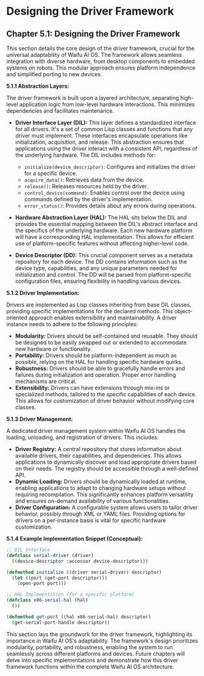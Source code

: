 # Designing the Driver Framework

## Chapter 5.1: Designing the Driver Framework

This section details the core design of the driver framework, crucial for the universal adaptability of Waifu AI OS.  The framework allows seamless integration with diverse hardware, from desktop components to embedded systems on robots.  This modular approach ensures platform independence and simplified porting to new devices.

**5.1.1  Abstraction Layers:**

The driver framework is built upon a layered architecture, separating high-level application logic from low-level hardware interactions.  This minimizes dependencies and facilitates maintenance.

* **Driver Interface Layer (DIL):** This layer defines a standardized interface for all drivers.  It's a set of common Lisp classes and functions that any driver must implement.  These interfaces encapsulate operations like initialization, acquisition, and release. This abstraction ensures that applications using the driver interact with a consistent API, regardless of the underlying hardware.  The DIL includes methods for:
    * `initialize(device_descriptor)`: Configures and initializes the driver for a specific device.
    * `acquire_data()`: Retrieves data from the device.
    * `release()`:  Releases resources held by the driver.
    * `control_device(command)`: Enables control over the device using commands defined by the driver's implementation.
    * `error_status()`: Provides details about any errors during operations.

* **Hardware Abstraction Layer (HAL):** The HAL sits below the DIL and provides the essential mapping between the DIL's abstract interface and the specifics of the underlying hardware. Each new hardware platform will have a corresponding HAL implementation. This allows for efficient use of platform-specific features without affecting higher-level code.

* **Device Descriptor (DD):** This crucial component serves as a metadata repository for each device.  The DD contains information such as the device type, capabilities, and any unique parameters needed for initialization and control. The DD will be parsed from platform-specific configuration files, ensuring flexibility in handling various devices.

**5.1.2  Driver Implementation:**

Drivers are implemented as Lisp classes inheriting from base DIL classes, providing specific implementations for the declared methods.  This object-oriented approach enables extensibility and maintainability.  A driver instance needs to adhere to the following principles:

* **Modularity:** Drivers should be self-contained and reusable. They should be designed to be easily swapped out or extended to accommodate new hardware or functionality.
* **Portability:** Drivers should be platform-independent as much as possible, relying on the HAL for handling specific hardware quirks.
* **Robustness:** Drivers should be able to gracefully handle errors and failures during initialization and operation. Proper error handling mechanisms are critical.
* **Extensibility:**  Drivers can have extensions through mix-ins or specialized methods, tailored to the specific capabilities of each device.  This allows for customization of driver behavior without modifying core classes.

**5.1.3  Driver Management:**

A dedicated driver management system within Waifu AI OS handles the loading, unloading, and registration of drivers.  This includes:

* **Driver Registry:** A central repository that stores information about available drivers, their capabilities, and dependencies. This allows applications to dynamically discover and load appropriate drivers based on their needs.  The registry should be accessible through a well-defined API.
* **Dynamic Loading:**  Drivers should be dynamically loaded at runtime, enabling applications to adapt to changing hardware setups without requiring recompilation.  This significantly enhances platform versatility and ensures on-demand availability of various functionalities.
* **Driver Configuration:** A configurable system allows users to tailor driver behavior, possibly through XML or YAML files.  Providing options for drivers on a per-instance basis is vital for specific hardware customization.


**5.1.4  Example Implementation Snippet (Conceptual):**

```lisp
;; DIL Interface
(defclass serial-driver (driver)
  ((device-descriptor :accessor device-descriptor)))

(defmethod initialize ((driver serial-driver) descriptor)
  (let ((port (get-port descriptor)))
    (open-port port)))

;; HAL Implementation (for a specific platform)
(defclass x86-serial-hal (hal)
  ())

(defmethod get-port ((hal x86-serial-hal) descriptor)
  (get-serial-port-handle descriptor))
```


This section lays the groundwork for the driver framework, highlighting its importance in Waifu AI OS's adaptability. The framework's design prioritizes modularity, portability, and robustness, enabling the system to run seamlessly across different platforms and devices.  Future chapters will delve into specific implementations and demonstrate how this driver framework functions within the complete Waifu AI OS architecture.


<a id='chapter-5-2'></a>

